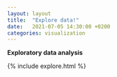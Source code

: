 ```yaml
---
layout: layout
title:  "Explore data!"
date:   2021-07-05 14:30:00 +0200
categories: visualization
---
```


**Exploratory data analysis**

{% include explore.html %}